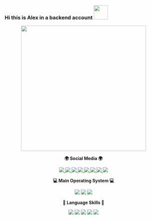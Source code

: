 ### Hi this is Alex in a backend account <img src="https://media.giphy.com/media/RLzxC3jUJDpIBgp3wl/giphy.gif?cid=ecf05e47bjscyrov99sidlegzv76eh3q6bifc0t5jkcgcl1t&ep=v1_stickers_search&rid=giphy.gif&ct=s" width="45"/>

<!--
**Allegsumaga/Allegsumaga** is a ✨ _special_ ✨ repository because its `README.md` (this file) appears on your GitHub profile.

Here are some ideas to get you started:

- 🔭 I’m currently working on ...
- 🌱 I’m currently learning ...
- 👯 I’m looking to collaborate on ...
- 🤔 I’m looking for help with ...
- 💬 Ask me about ...
- 📫 How to reach me: ...
- 😄 Pronouns: ...
- ⚡ Fun fact: ...
-->

<div id="header" align="center">
<img src="https://media.giphy.com/media/Om10CfmbEfpQYpY4EQ/giphy.gif?cid=ecf05e470jtefqf1uxc6qc8m6zyhgjwl8nntm75zvzjkd3bm&ep=v1_stickers_search&rid=giphy.gif&ct=s" width="400"/>
</div>

</div>

<p align="center">
<Strong>🌍 Social Media 🌍 </Strong><br>
</p>

<p align="center" display="inline-block">
<a href="https://www.epicgames.com/site/en-US/home">
<img src="https://img.shields.io/badge/EpicGames-black?logo=EpicGames&logoColor=white&style=for-the-badge"/>
</a>
<a href="https://www.playstation.com/en-gb/">
<img src="https://img.shields.io/badge/PlayStation-darkblue?logo=PlayStation&logoColor=white&style=for-the-badge"/>

</a>
<a href="https://www.nintendo.co.uk/">
<img src="https://img.shields.io/badge/Nintendo-red?logo=Nintendo&logoColor=white&style=for-the-badge"/>
</a>
<a href="https://www.apple.com/uk/">
<img src="https://img.shields.io/badge/Apple-black?logo=Apple&logoColor=white&style=for-the-badge"/>
</a>
<a href="https://www.instagram.com">
<img src="https://img.shields.io/badge/Instagram-purple?logo=Instagram&logoColor=white&style=for-the-badge"/>
</a>
<a href="https://open.spotify.com">
<img src="https://img.shields.io/badge/Spotify-green?logo=Spotify&logoColor=white&style=for-the-badge"/>
<a>
<a href="https://www.linkedin.com">
<img src="https://img.shields.io/badge/linkedin-blue?logo=linkedin&logoColor=white&style=for-the-badge"/>
<a>
<a href="https://www.kakaocorp.com/page/service/service/KakaoTalk">
<img src="https://img.shields.io/badge/KakaoTalk-yellow?logo=blizzard&logoColor=black&style=for-the-badge"/>
<a>
</p>

<p align="center">
<Strong>💻 Main Operating System 💻</Strong><br>
</p>

<p align="center" display="inline-block">
<img src="https://img.shields.io/badge/mac%20os-000000?style=for-the-badge&logo=apple&logoColor=white"/>
<img src="https://img.shields.io/badge/Arch_Linux-1793D1?style=for-the-badge&logo=arch-linux&logoColor=white"/>
<img src="https://img.shields.io/badge/Windows-131c31?style=for-the-badge&logo=windows&logoColor=white"/>
</p>

<p align="center">
<Strong>🚀 Language Skills 🚀</Strong><br>
</p>

<p align="center" display="inline-block">
<img src="https://img.shields.io/badge/C%2B%2B-00599C?style=for-the-badge&logo=c%2B%2B&logoColor=white"/>
<img src="https://img.shields.io/badge/Swift-FA7343?style=for-the-badge&logo=swift&logoColor=white"/>
<img src="https://img.shields.io/badge/Powershell-2CA5E0?style=for-the-badge&logo=powershell&logoColor=white"/>
<img src="https://img.shields.io/badge/Python-14354C?style=for-the-badge&logo=python&logoColor=white"/>
<img src="https://img.shields.io/badge/Java-ED8B00?style=for-the-badge&logo=openjdk&logoColor=white"/>
</p>

